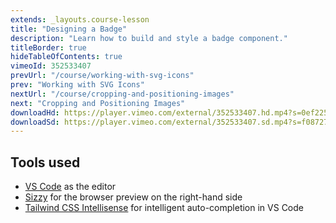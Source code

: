 ```yaml
---
extends: _layouts.course-lesson
title: "Designing a Badge"
description: "Learn how to build and style a badge component."
titleBorder: true
hideTableOfContents: true
vimeoId: 352533407
prevUrl: "/course/working-with-svg-icons"
prev: "Working with SVG Icons"
nextUrl: "/course/cropping-and-positioning-images"
next: "Cropping and Positioning Images"
downloadHd: https://player.vimeo.com/external/352533407.hd.mp4?s=0ef225dc85a35322f81a72cf972a5e98e1fede0d&profile_id=169&download=1
downloadSd: https://player.vimeo.com/external/352533407.sd.mp4?s=f087275db180b3eaa84a839aca245498501d24e6&profile_id=165&download=1
---
```


## Tools used

- [VS Code](https://code.visualstudio.com/) as the editor
- [Sizzy](https://sizzy.co/) for the browser preview on the right-hand side
- [Tailwind CSS Intellisense](https://marketplace.visualstudio.com/items?itemName=bradlc.vscode-tailwindcss) for intelligent auto-completion in VS Code
